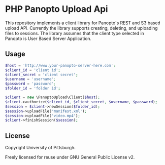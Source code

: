 # PHP Panopto Upload Api

This repository implements a client library for Panopto's REST and S3 based upload API. Currently the library supports creating, deleting, and uploading files to sessions. The library assumes that the client type selected in Panopto is User Based Server Application.

## Usage

```php
$host = 'http://www.your-panopto-server-here.com';
$client_id = 'client id';
$client_secret = 'client secret';
$username = 'username';
$password = 'password';
$folder_id = 'folder id';

$client = new \PanoptoUpload\Client($host);
$client->authorize($client_id, $client_secret, $username, $password);
$session = $client->newSession($folder_id);
$session->uploadFile('manifest.xml');
$session->uploadFile('video.mp4');
$client->finishSession($session);
```

## License

Copyright University of Pittsburgh.

Freely licensed for reuse under GNU General Public
License v2.